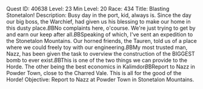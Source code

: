 Quest ID: 40638
Level: 23
Min Level: 20
Race: 434
Title: Blasting Stonetalon!
Description: Busy day in the port, kid, always is. Since the day our big boss, the Warchief, had given us his blessing to make our home in this dusty place.$B$BNo complaints here, o'course. We're just trying to get by and earn our keep after all.$B$BSpeaking of which, I've sent an expedition to the Stonetalon Mountains. Our horned friends, the Tauren, told us of a place where we could freely toy with our engineering.$B$BMy most trusted man, Nazz, has been given the task to overview the construction of the BIGGEST bomb to ever exist.$B$BThis is one of the two things we can provide to the Horde. The other being the best economics in Kalimdor$B$BReport to Nazz in Powder Town, close to the Charred Vale. This is all for the good of the Horde!
Objective: Report to Nazz at Powder Town in Stonetalon Mountains.
